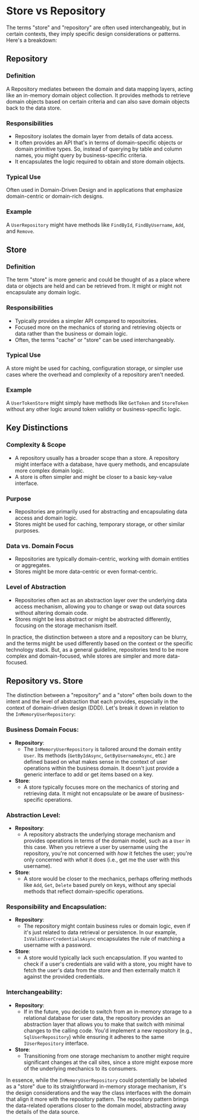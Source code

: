 # Store vs Repository

The terms "store" and "repository" are often used interchangeably, but in certain contexts, they imply specific design considerations or patterns. Here's a breakdown:

## Repository

### Definition
A Repository mediates between the domain and data mapping layers, acting like an in-memory domain object collection. It provides methods to retrieve domain objects based on certain criteria and can also save domain objects back to the data store.

### Responsibilities
- Repository isolates the domain layer from details of data access.
- It often provides an API that's in terms of domain-specific objects or domain primitive types. So, instead of querying by table and column names, you might query by business-specific criteria.
- It encapsulates the logic required to obtain and store domain objects.

### Typical Use
Often used in Domain-Driven Design and in applications that emphasize domain-centric or domain-rich designs.

### Example
A `UserRepository` might have methods like `FindById`, `FindByUsername`, `Add`, and `Remove`.

## Store

### Definition
The term "store" is more generic and could be thought of as a place where data or objects are held and can be retrieved from. It might or might not encapsulate any domain logic.

### Responsibilities
- Typically provides a simpler API compared to repositories.
- Focused more on the mechanics of storing and retrieving objects or data rather than the business or domain logic.
- Often, the terms "cache" or "store" can be used interchangeably.

### Typical Use
A store might be used for caching, configuration storage, or simpler use cases where the overhead and complexity of a repository aren't needed.

### Example
A `UserTokenStore` might simply have methods like `GetToken` and `StoreToken` without any other logic around token validity or business-specific logic.

## Key Distinctions

### Complexity & Scope
- A repository usually has a broader scope than a store. A repository might interface with a database, have query methods, and encapsulate more complex domain logic.
- A store is often simpler and might be closer to a basic key-value interface.

### Purpose
- Repositories are primarily used for abstracting and encapsulating data access and domain logic.
- Stores might be used for caching, temporary storage, or other similar purposes.

### Data vs. Domain Focus
- Repositories are typically domain-centric, working with domain entities or aggregates.
- Stores might be more data-centric or even format-centric.

### Level of Abstraction
- Repositories often act as an abstraction layer over the underlying data access mechanism, allowing you to change or swap out data sources without altering domain code.
- Stores might be less abstract or might be abstracted differently, focusing on the storage mechanism itself.

In practice, the distinction between a store and a repository can be blurry, and the terms might be used differently based on the context or the specific technology stack. But, as a general guideline, repositories tend to be more complex and domain-focused, while stores are simpler and more data-focused.




## Repository vs. Store

The distinction between a "repository" and a "store" often boils down to the intent and the level of abstraction that each provides, especially in the context of domain-driven design (DDD). Let's break it down in relation to the `InMemoryUserRepository`:

### Business Domain Focus:
- **Repository**: 
  - The `InMemoryUserRepository` is tailored around the domain entity `User`. Its methods (`GetByIdAsync`, `GetByUsernameAsync`, etc.) are defined based on what makes sense in the context of user operations within the business domain. It doesn't just provide a generic interface to add or get items based on a key.
- **Store**: 
  - A store typically focuses more on the mechanics of storing and retrieving data. It might not encapsulate or be aware of business-specific operations.

### Abstraction Level:
- **Repository**: 
  - A repository abstracts the underlying storage mechanism and provides operations in terms of the domain model, such as a `User` in this case. When you retrieve a user by username using the repository, you're not concerned with _how_ it fetches the user; you're only concerned with _what_ it does (i.e., get me the user with this username).
- **Store**: 
  - A store would be closer to the mechanics, perhaps offering methods like `Add`, `Get`, `Delete` based purely on keys, without any special methods that reflect domain-specific operations.

### Responsibility and Encapsulation:
- **Repository**: 
  - The repository might contain business rules or domain logic, even if it's just related to data retrieval or persistence. In our example, `IsValidUserCredentialsAsync` encapsulates the rule of matching a username with a password.
- **Store**: 
  - A store would typically lack such encapsulation. If you wanted to check if a user's credentials are valid with a store, you might have to fetch the user's data from the store and then externally match it against the provided credentials.

### Interchangeability:
- **Repository**: 
  - If in the future, you decide to switch from an in-memory storage to a relational database for user data, the repository provides an abstraction layer that allows you to make that switch with minimal changes to the calling code. You'd implement a new repository (e.g., `SqlUserRepository`) while ensuring it adheres to the same `IUserRepository` interface.
- **Store**: 
  - Transitioning from one storage mechanism to another might require significant changes at the call sites, since a store might expose more of the underlying mechanics to its consumers.

In essence, while the `InMemoryUserRepository` could potentially be labeled as a "store" due to its straightforward in-memory storage mechanism, it's the design considerations and the way the class interfaces with the domain that align it more with the repository pattern. The repository pattern brings the data-related operations closer to the domain model, abstracting away the details of the data source.
